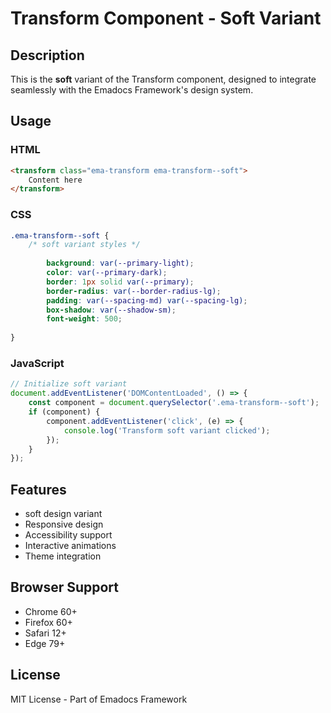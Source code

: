 # Transform Component - Soft Variant

## Description
This is the **soft** variant of the Transform component, designed to integrate seamlessly with the Emadocs Framework's design system.

## Usage

### HTML
```html
<transform class="ema-transform ema-transform--soft">
    Content here
</transform>
```

### CSS
```css
.ema-transform--soft {
    /* soft variant styles */
    
        background: var(--primary-light);
        color: var(--primary-dark);
        border: 1px solid var(--primary);
        border-radius: var(--border-radius-lg);
        padding: var(--spacing-md) var(--spacing-lg);
        box-shadow: var(--shadow-sm);
        font-weight: 500;
    
}
```

### JavaScript
```javascript
// Initialize soft variant
document.addEventListener('DOMContentLoaded', () => {
    const component = document.querySelector('.ema-transform--soft');
    if (component) {
        component.addEventListener('click', (e) => {
            console.log('Transform soft variant clicked');
        });
    }
});
```

## Features
- soft design variant
- Responsive design
- Accessibility support
- Interactive animations
- Theme integration

## Browser Support
- Chrome 60+
- Firefox 60+
- Safari 12+
- Edge 79+

## License
MIT License - Part of Emadocs Framework
